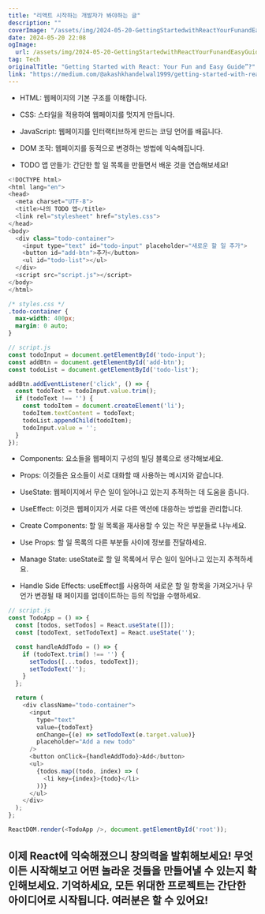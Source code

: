 ```yaml
---
title: "리액트 시작하는 개발자가 봐야하는 글"
description: ""
coverImage: "/assets/img/2024-05-20-GettingStartedwithReactYourFunandEasyGuide_0.png"
date: 2024-05-20 22:08
ogImage: 
  url: /assets/img/2024-05-20-GettingStartedwithReactYourFunandEasyGuide_0.png
tag: Tech
originalTitle: "Getting Started with React: Your Fun and Easy Guide”?"
link: "https://medium.com/@akashkhandelwal1999/getting-started-with-react-your-fun-and-easy-guide-c4d9ed374953"
---
```



- HTML: 웹페이지의 기본 구조를 이해합니다.
- CSS: 스타일을 적용하여 웹페이지를 멋지게 만듭니다.
- JavaScript: 웹페이지를 인터랙티브하게 만드는 코딩 언어를 배웁니다.
- DOM 조작: 웹페이지를 동적으로 변경하는 방법에 익숙해집니다.

- TODO 앱 만들기: 간단한 할 일 목록을 만들면서 배운 것을 연습해보세요!

```js
<!DOCTYPE html>
<html lang="en">
<head>
  <meta charset="UTF-8">
  <title>나의 TODO 앱</title>
  <link rel="stylesheet" href="styles.css">
</head>
<body>
  <div class="todo-container">
    <input type="text" id="todo-input" placeholder="새로운 할 일 추가">
    <button id="add-btn">추가</button>
    <ul id="todo-list"></ul>
  </div>
  <script src="script.js"></script>
</body>
</html>
```

```css
/* styles.css */
.todo-container {
  max-width: 400px;
  margin: 0 auto;
}
```

<div class="content-ad"></div>

```js
// script.js
const todoInput = document.getElementById('todo-input');
const addBtn = document.getElementById('add-btn');
const todoList = document.getElementById('todo-list');

addBtn.addEventListener('click', () => {
  const todoText = todoInput.value.trim();
  if (todoText !== '') {
    const todoItem = document.createElement('li');
    todoItem.textContent = todoText;
    todoList.appendChild(todoItem);
    todoInput.value = '';
  }
});
```

- Components: 요소들을 웹페이지 구성의 빌딩 블록으로 생각해보세요.
- Props: 이것들은 요소들이 서로 대화할 때 사용하는 메시지와 같습니다.
- UseState: 웹페이지에서 무슨 일이 일어나고 있는지 추적하는 데 도움을 줍니다.
- UseEffect: 이것은 웹페이지가 서로 다른 액션에 대응하는 방법을 관리합니다.

- Create Components: 할 일 목록을 재사용할 수 있는 작은 부분들로 나누세요.
- Use Props: 할 일 목록의 다른 부분들 사이에 정보를 전달하세요.
- Manage State: useState로 할 일 목록에서 무슨 일이 일어나고 있는지 추적하세요.
- Handle Side Effects: useEffect를 사용하여 새로운 할 일 항목을 가져오거나 무언가 변경될 때 페이지를 업데이트하는 등의 작업을 수행하세요.

```js
// script.js
const TodoApp = () => {
  const [todos, setTodos] = React.useState([]);
  const [todoText, setTodoText] = React.useState('');

  const handleAddTodo = () => {
    if (todoText.trim() !== '') {
      setTodos([...todos, todoText]);
      setTodoText('');
    }
  };

  return (
    <div className="todo-container">
      <input
        type="text"
        value={todoText}
        onChange={(e) => setTodoText(e.target.value)}
        placeholder="Add a new todo"
      />
      <button onClick={handleAddTodo}>Add</button>
      <ul>
        {todos.map((todo, index) => (
          <li key={index}>{todo}</li>
        ))}
      </ul>
    </div>
  );
};

ReactDOM.render(<TodoApp />, document.getElementById('root'));
```

<div class="content-ad"></div>

## 이제 React에 익숙해졌으니 창의력을 발휘해보세요! 무엇이든 시작해보고 어떤 놀라운 것들을 만들어낼 수 있는지 확인해보세요. 기억하세요, 모든 위대한 프로젝트는 간단한 아이디어로 시작됩니다. 여러분은 할 수 있어요!